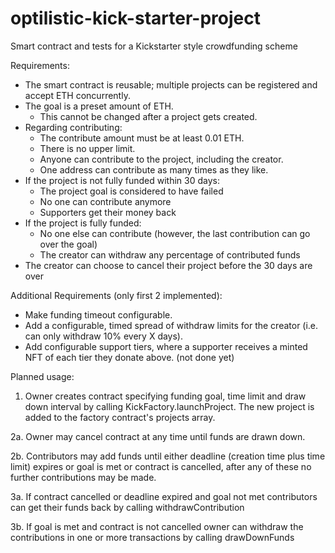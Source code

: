 # optilistic-kick-starter-project
Smart contract and tests for a Kickstarter style crowdfunding scheme

Requirements:

- The smart contract is reusable; multiple projects can be registered and accept ETH concurrently.
- The goal is a preset amount of ETH.
  - This cannot be changed after a project gets created.
- Regarding contributing:
  - The contribute amount must be at least 0.01 ETH.
  - There is no upper limit.
  - Anyone can contribute to the project, including the creator.
  - One address can contribute as many times as they like.
- If the project is not fully funded within 30 days:
  - The project goal is considered to have failed
  - No one can contribute anymore
  - Supporters get their money back
- If the project is fully funded:
  - No one else can contribute (however, the last contribution can go over the goal)
  - The creator can withdraw any percentage of contributed funds
- The creator can choose to cancel their project before the 30 days are over

Additional Requirements (only first 2 implemented):

- Make funding timeout configurable.
- Add a configurable, timed spread of withdraw limits for the creator (i.e. can only withdraw 10% every X days).
- Add configurable support tiers, where a supporter receives a minted NFT of each tier they donate above. (not done yet)

Planned usage:

1. Owner creates contract specifying funding goal, time limit and draw down interval by calling KickFactory.launchProject. 
The new project is added to the factory contract's projects array.

2a. Owner may cancel contract at any time until funds are drawn down.

2b. Contributors may add funds until either deadline (creation time plus time limit) expires or goal is met or contract is cancelled, after any of these no further contributions may be made.

3a. If contract cancelled or deadline expired and goal not met contributors can get their funds back by calling withdrawContribution

3b. If goal is met and contract is not cancelled owner can withdraw the contributions in one or more transactions by calling drawDownFunds
